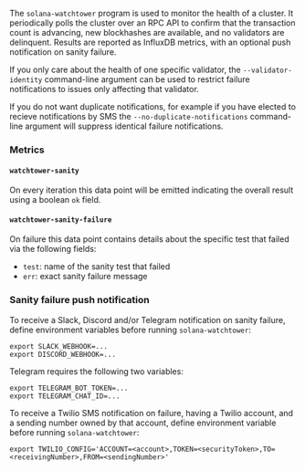 The `solana-watchtower` program is used to monitor the health of a cluster.  It
periodically polls the cluster over an RPC API to confirm that the transaction
count is advancing, new blockhashes are available, and no validators are
delinquent.  Results are reported as InfluxDB metrics, with an optional push
notification on sanity failure.

If you only care about the health of one specific validator, the
`--validator-identity` command-line argument can be used to restrict failure
notifications to issues only affecting that validator.

If you do not want duplicate notifications, for example if you have elected to
recieve notifications by SMS the
`--no-duplicate-notifications` command-line argument will suppress identical
failure notifications.

### Metrics
#### `watchtower-sanity`
On every iteration this data point will be emitted indicating the overall result
using a boolean `ok` field.

#### `watchtower-sanity-failure`
On failure this data point contains details about the specific test that failed via
the following fields:
* `test`: name of the sanity test that failed
* `err`: exact sanity failure message


### Sanity failure push notification
To receive a Slack, Discord and/or Telegram notification on sanity failure,
define environment variables before running `solana-watchtower`:
```
export SLACK_WEBHOOK=...
export DISCORD_WEBHOOK=...
```

Telegram requires the following two variables:
```
export TELEGRAM_BOT_TOKEN=...
export TELEGRAM_CHAT_ID=...
```

To receive a Twilio SMS notification on failure, having a Twilio account,
and a sending number owned by that account,
define environment variable before running `solana-watchtower`:
```
export TWILIO_CONFIG='ACCOUNT=<account>,TOKEN=<securityToken>,TO=<receivingNumber>,FROM=<sendingNumber>'
```
